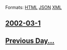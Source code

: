 
Formats: [HTML](2002/03/1/index.html)  [JSON](2002/03/1/index.json)  [XML](2002/03/1/index.xml)  

## [2002-03-1](/news/2002/03/1/index.md)

## [Previous Day...](/news/2002/02/28/index.md)

